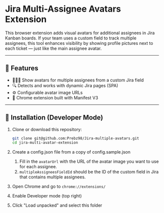 # Jira Multi-Assignee Avatars Extension

This browser extension adds visual avatars for additional assignees in Jira Kanban boards. If your team uses a custom field to track multiple assignees, this tool enhances visibility by showing profile pictures next to each ticket — just like the main assignee avatar.

---

## 🎯 Features

- 🧑‍🤝‍🧑 Show avatars for multiple assignees from a custom Jira field
- 🔍 Detects and works with dynamic Jira pages (SPA)
- ⚙️ Configurable avatar image URLs
- 🧩 Chrome extension built with Manifest V3

---

## 🚀 Installation (Developer Mode)

1. Clone or download this repository:

   ```bash
   git clone git@github.com:Prebz98/Jira-multiple-avatars.git
   cd jira-multi-avatar-extension

2. Create a config.json file from a copy of config.sample.json 
   1. Fill in the `avatarUrl` with the URL of the avatar image you want to use for each assignee.
   2. `multipleAssigneesFieldId` should be the ID of the custom field in Jira that contains multiple assignees.

3. Open Chrome and go to `chrome://extensions/`

4. Enable Developer mode (top right)

5. Click "Load unpacked" and select this folder